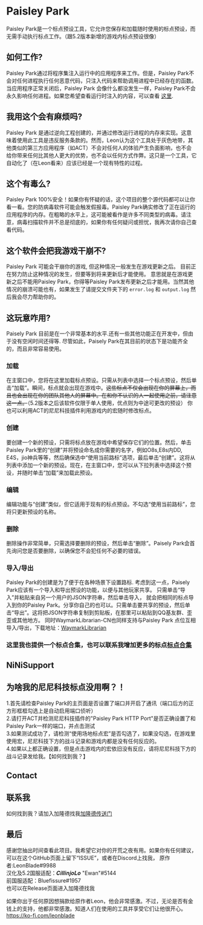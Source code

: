 # Paisley Park

Paisley Park是一个标点预设工具，它允许您保存和加载随时使用的标点预设，而无需手动执行标点工作。（跟5.2版本新增的游戏内标点预设很像）

## 如何工作?

Paisley Park通过将程序集注入运行中的应用程序来工作。但是，Paisley Park不会对任何进程执行任何恶意代码，只注入代码来帮助调用进程中已经存在的函数。当应用程序正常关闭后，Paisley Park 会像什么都没发生一样，Paisley Park不会永久影响任何进程。如果您希望查看运行时注入的内容，可以查看 [这里](https://github.com/LeonBlade/PaisleyPark/blob/master/PaisleyPark/ViewModels/MainWindowViewModel.cs#L213).

## 我用这个会有麻烦吗?

Paisley Park 是通过逆向工程创建的，并通过修改运行进程的内存来实现。这意味着使用此工具是违反服务条款的。然而，Leon认为这个工具处于灰色地带，其他类似的第三方应用程序（如ACT）不会对任何人的体验产生负面影响，也不会给你带来任何比其他人更大的优势，也不会以任何方式作弊。这只是一个工具，它自动化了（在Leon看来）应该已经是一个现有特性的过程。

## 这个有毒么?

Paisley Park 100%安全！如果你有怀疑的话，这个项目的整个源代码都可以让你看一看。您的防病毒软件可能会触发假报毒。Paisley Park确实修改了正在运行的应用程序的内存。在粗略的水平上，这可能被看作是许多不同类型的病毒。请注意，病毒扫描软件并不总是彻底的，如果你有任何疑问或担忧，我再次请你自己查看代码。

## 这个软件会把我游戏干崩不?

Paisley Park 可能会干崩你的游戏, 但这种情况一般发生在游戏更新之后。 目前正在努力防止这种情况的发生，但要等到将来更新后才能使用。 意思就是在游戏更新之后不能用Paisley Park，你得等Paisley Park发布更新之后才能用。当然其他情况的崩溃可能也有，如果发生了请提交文件夹下的 `error.log` 和 `output.log` 然后我会尽力帮助你的。

## 这玩意咋用?

Paisely Park 目前是在一个非常基本的水平.还有一些其他功能正在开发中，但由于没有空闲时间还得等. 尽管如此，Paisely Park在其目前的状态下是功能齐全的，而且非常容易使用。

### 加载

在主窗口中，您将在这里加载标点预设。只需从列表中选择一个标点预设，然后单击“加载”。瞬间，标点就会出现在游戏中。~~这些标点不仅会出现在你的屏幕上，而且也会出现在你的团队其他人的屏幕中。在和你不认识的人一起使用之前，请注意这一点。~~（5.2版本之后该软件仅限于单人使用，优点则为中途可更改的预设）
你也可以利用ACT的尼尼科技插件利用游戏内的宏随时修改标点。

### 创建

要创建一个新的预设，只需将标点放在游戏中希望保存它们的位置。然后，单击Paisley Park里的“创建”并将预设命名成你需要的名字，例如O8s,E8s内DD, E4S，jio神兵等等，然后确保选中“使用当前路标”选项，最后单击“创建”。这将从列表中添加一个新的预设。现在，在主窗口中，您可以从下拉列表中选择这个预设，并随时单击“加载”来加载此预设。

### 编辑

编辑功能与“创建”类似，但它适用于现有的标点预设。不勾选“使用当前路标”，您将只更新预设的名称。

### 删除

删除操作非常简单，只需选择要删除的预设，然后单击“删除”。Paisely Park会首先询问您是否要删除，以确保您不会犯任何不必要的错误。

### 导入/导出

Paisley Park的创建是为了便于在各种场景下设置路标. 考虑到这一点，Paisely Park应该有一个导入和导出预设的功能，以便与其他玩家共享。 只需单击“导入”并粘贴来自另一个用户的JSON字符串，然后单击导入， 就会把相同的标点导入到你的Paisley Park。分享你自己的也可以。只需单击要共享的预设，然后单击“导出”。这将把JSON字符串复制到剪贴板，在那里可以粘贴到QQ基友群、歪歪或其他地方。
同时WaymarkLibrarian-CN也同样支持与Paisley Park 点位互相导入/导出，下载地址：[WaymarkLibrarian](https://github.com/CillinjoLo/WaymarkLibrarian-CN/releases)
### 这里我也提供一个标点合集，也可以联系我增加更多的标点[标点合集](https://docs.qq.com/sheet/DY0ttR2xQT1Vjc2V4)

## NiNiSupport
## 为啥我的尼尼科技标点没用啊？！

1.首先请检查Paisley Park的主页面是否设置了端口并开启了通讯（端口后方的正方形框框勾选上是自动启用端口侦听）  
2.请打开ACT并检测尼尼科技插件的"Paisley Park HTTP Port"是否正确设置了和Paisley Park一样的端口，并点击测试  
3.如果测试成功了，请检测“使用场地标点宏”是否勾选了，如果没勾选，在游戏里使用宏，尼尼科技下方的战斗记录和游戏内都是没有任何反应的。  
4.如果以上都正确设置，但是点击游戏内的宏依旧没有反应，请将尼尼科技下方的战斗记录发给我。【如何找到我？】  

## Contact 
## 联系我

如何找到我？请加入加隆德找我[加隆德传送门](https://jq.qq.com/?_wv=1027&k=o3vaXfwR)

## 最后

感谢您抽出时间查看此项目。我希望它对你的开荒之夜有用。如果你有任何建议，可以在这个GitHub页面上留下“ISSUE”，或者在Discord上找我，
原作者:LeonBlade#9988  
汉化及5.2国服适配：𝑪𝒊𝒍𝒍𝒊𝒏𝒋𝒐𝑳𝒐 "Ewan"#5144  
前国服适配：Bluefissure#1957  
也可以在Release页面进入加隆德找我  

如果你出于任何原因想捐款给原作者Leon，他会非常感激。不过，无论是否有金钱上的支持，他都非常感激。知道人们在使用的工具并享受它们让他很开心。
https://ko-fi.com/leonblade
